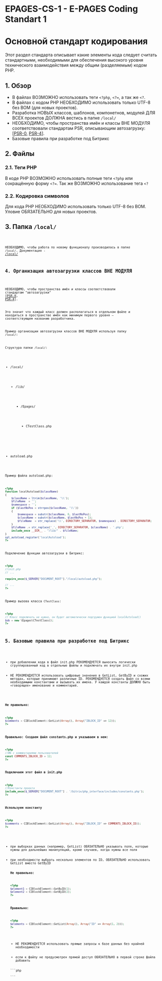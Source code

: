 # EPAGES-CS-1 - E-PAGES Coding Standart 1

<h1>Основной стандарт кодирования</h1>

Этот раздел стандарта описывает какие элементы кода следует считать стандартными, необходимыми для обеспечения высокого уровня технического взаимодействия между общим (разделяемым) кодом PHP.

<h2>1. Обзор</h2>
<ul>
    <li>В файлах ВОЗМОЖНО использовать теги <code>&lt;?php</code>, <code>&lt;?=</code>, а так же <code>&lt;?</code>.</li>
    <li>В файлах с кодом PHP НЕОБХОДИМО использовать только UTF-8 без BOM (для новых проектов).</li>
    <li>Разработка НОВЫХ классов, шаблонов, компонетнов, модулей ДЛЯ ВСЕХ проектов ДОЛЖНА вестись в папке <code>/local/</code></li>
    <li>НЕОБХОДИМО, чтобы пространства имён и классы ВНЕ МОДУЛЯ соответствовали стандартам PSR, описывающим автозагрузку: [<a href="https://github.com/php-fig/fig-standards/blob/master/accepted/ru/PSR-0.md">PSR-0</a>, <a href="https://github.com/php-fig/fig-standards/blob/master/accepted/ru/PSR-4-autoloader-examples.md">PSR-4</a>].</li>
    <li>Базовые правила при разработке под Битрикс</li>
</ul>

<h2>2. Файлы</h2>
<h3>2.1. Теги PHP</h3>

В коде PHP ВОЗМОЖНО использовать полные теги <code>&lt;?php</code> или сокращённую форму <code>&lt;?=</code>. Так же ВОЗМОЖНО использование тега <code>&lt;?</code>

<h3>2.2. Кодировка символов</h3>

Для кода PHP НЕОБХОДИМО использовать только UTF-8 без BOM. Уловие ОБЯЗАТЕЛЬНО для новых проектов.

<h2>3. Папка <code>/local/<code></h2>

НЕОБХОДИМО, чтобы работа по новому функционалу производилась в папке <code>/local/</code>. 
Документация - <a href="http://dev.1c-bitrix.ru/community/blogs/vad/local-folder.php">/local/</a>

<h2>4. Организация автозагрузки классов ВНЕ МОДУЛЯ</h2>

НЕОБХОДИМО, чтобы пространства имён и классы соответствовали стандартам "автозагрузки" [<a href="https://github.com/php-fig/fig-standards/blob/master/accepted/ru/PSR-0.md">PSR-0</a>, <a href="https://github.com/php-fig/fig-standards/blob/master/accepted/ru/PSR-4-autoloader-examples.md">PSR-4</a>].

Это значит что каждый класс должен располагаться в отдельном файле и находиться в пространстве имён как минимум первого уровня — соответствующем названию разработчика.

Пример организации автозагрузки классов ВНЕ МОДУЛЯ используя папку <code>/local/</code>:

Структура папки <code>/local/</code>:
<ul>
	<li>/local/</li>
	<ul>
		<li>/lib/</li>
		<ul>
			<li>/Epages/</li>
			<ul>
				<li>CTestClass.php</li>
			</ul>
		</ul>
	</ul>
	<li>autoload.php</li>
</ul>

Пример файла autoload.php:

```php
<?php
function localAutoload($className)
{
    $className = ltrim($className, '\\');
    $fileName  = '';
    $namespace = '';
    if ($lastNsPos = strrpos($className, '\\')) 
    {
        $namespace = substr($className, 0, $lastNsPos);
        $className = substr($className, $lastNsPos + 1);
        $fileName  = str_replace('\\', DIRECTORY_SEPARATOR, $namespace) . DIRECTORY_SEPARATOR;
    }
    $fileName .= str_replace('_', DIRECTORY_SEPARATOR, $className) . '.php';
    include_once __DIR__ . "/lib/" . $fileName;
}
spl_autoload_register('localAutoload');
?>
```

Подключение функции автозагрузки в Битрикс:
```php
<?php
//init.php
// ...

require_once($_SERVER["DOCUMENT_ROOT"]."/local/autoload.php");

// ...
?>
```

Пример вызова класса <code>CTestClass</code>:

```php
<?php
// Класс подключать не нужно, он будет автоматически подгружен функцией localAutoload()
$ob = new \Epages\CTestClass();
?>
```

<h2>5. Базовые правила при разработке под Битрикс</h2>
<ul>
    <li>при добавлении кода в файл init.php РЕКОМЕНДУЕТСЯ выносить логически сгруппированный код в отдельные файлы и подключать их внутри init.php</li>
    <li>НЕ РЕКОМЕНДУЕТСЯ использовать цифровые значения в GetList, GetByID и схожих методах, которые принимают различные ID. РЕКОМЕНДУЕТСЯ создать файл со всеми необходимыми константами и вызывать их имена. У каждой константы ДОЛЖНО быть «говорящее» именование и комментарий.</li>
</ul>

<b>Не правильно:</b>
```php
<?php
$comments = CIBlockElement::GetList(Array(), Array("IBLOCK_ID" => 12));
?>
```

<b>Правильно: Создаем файл constants.php и указываем в нем:</b>
```php
<?php
//ИБ с комментариями пользователей
const COMMENTS_IBLOCK_ID = 12;
?>
```

<b>Подключаем этот файл в init.php</b>
```php
<?php
//Константы проекта
include_once($_SERVER["DOCUMENT_ROOT"] . '/bitrix/php_interface/includes/constants.php');
?>
```

<b>Используем константу</b>
```php
<?php
$comments = CIBlockElement::GetList(Array(), Array("IBLOCK_ID" => COMMENTS_IBLOCK_ID));
?>
```
<ul>
    <li>при выборках данных (например, GetList) ОБЯЗАТЕЛЬНО указывать поля, которые нужны для дальнейших манипуляций, кроме случаев, когда нужны все поля</li>
    <li>при необходмости выбрать несколько элементов по ID, ОБЯЗАТЕЛЬНО использовать GetList вместо GetByID

<b>Не правильно:</b>
```php
<?php
$element1 = CIBlockElement::GetByID(1);
$element2 = CIBlockElement::GetByID(2);
?>
```

<b>Правильно:</b>
```php
<?php
$elements = CIBlockElement::GetList(Array(), Array("ID" => Array(1, 2)));
?>
```

<ul>
    <li>НЕ РЕКОМЕНДУЕТСЯ использовать прямые запросы к базе данных без крайней необходимости</li>
    <li>если к файлу не предусмотрен прямой доступ ОБЯЗАТЕЛЬНО в первой строке файла добавить</li>
</ul>
```php
<?php
if (!defined("B_PROLOG_INCLUDED") || B_PROLOG_INCLUDED!==true) die();
?>
```
